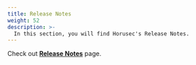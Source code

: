```yaml
---
title: Release Notes
weight: 52
description: >-
  In this section, you will find Horusec's Release Notes.
---
```



Check out [**Release Notes**](https://github.com/ZupIT/horusec/releases) page.
